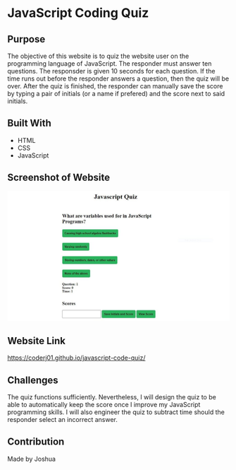# JavaScript Coding Quiz

## Purpose

The objective of this website is to quiz the website user on the programming language of JavaScript. The responder must answer ten questions. The responsder is given 10 seconds for each question. If the time runs out before the responder answers a question, then the quiz will be over. After the quiz is finished, the responder can manually save the score by typing a pair of initials (or a name if prefered) and the score next to said initials.

## Built With
 * HTML
 * CSS
 * JavaScript

## Screenshot of Website
![Alt text](./assets/images/image-screenshot.jpg?raw=true "JavaScript Coding Quiz")

## Website Link
https://coderj01.github.io/javascript-code-quiz/

## Challenges 

The quiz functions sufficiently. Nevertheless, I will design the quiz to be able to automatically keep the score once I improve my JavaScript programming skills. I will also engineer the quiz to subtract time should the responder select an incorrect answer. 

## Contribution
Made by Joshua

